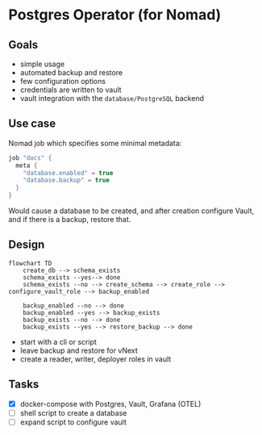 # Postgres Operator (for Nomad)


## Goals

- simple usage
- automated backup and restore
- few configuration options
- credentials are written to vault
- vault integration with the `database/PostgreSQL` backend

## Use case

Nomad job which specifies some minimal metadata:

```c
job "docs" {
  meta {
    "database.enabled" = true
    "database.backup" = true
  }
}
```

Would cause a database to be created, and after creation configure Vault, and if there is a backup, restore that.

## Design

```mermaid
flowchart TD
	create_db --> schema_exists
	schema_exists --yes--> done
	schema_exists --no --> create_schema --> create_role --> configure_vault_role --> backup_enabled

	backup_enabled --no --> done
	backup_enabled --yes --> backup_exists
	backup_exists --no --> done
	backup_exists --yes --> restore_backup --> done
```

- start with a cli or script
- leave backup and restore for vNext
- create a reader, writer, deployer roles in vault


## Tasks

- [x] docker-compose with Postgres, Vault, Grafana (OTEL)
- [ ] shell script to create a database
- [ ] expand script to configure vault

